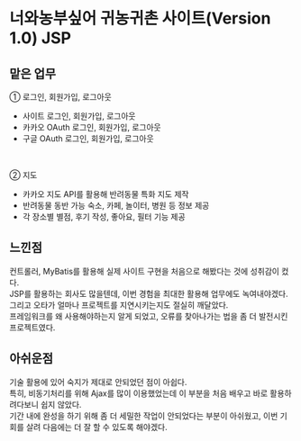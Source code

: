 # 너와농부싶어 귀농귀촌 사이트(Version 1.0) JSP

## 맡은 업무
① 로그인, 회원가입, 로그아웃
  - 사이트 로그인, 회원가입, 로그아웃 
  - 카카오 OAuth 로그인, 회원가입, 로그아웃
  - 구글 OAuth 로그인, 회원가입, 로그아웃
  <br>
  
② 지도
  - 카카오 지도 API를 활용해 반려동물 특화 지도 제작
  - 반려동물 동반 가능 숙소, 카페, 놀이터, 병원 등 정보 제공
  - 각 장소별 별점, 후기 작성, 좋아요, 필터 기능 제공
  
  
## 느낀점
컨트롤러, MyBatis를 활용해 실제 사이트 구현을 처음으로 해봤다는 것에 성취감이 컸다. <br>
JSP를 활용하는 회사도 많을텐데, 이번 경험을 최대한 활용해 업무에도 녹여내야겠다. <br>
그리고 오타가 얼마나 프로젝트를 지연시키는지도 절실히 깨달았다. <br>
프레임워크를 왜 사용해야하는지 알게 되었고, 오류를 찾아나가는 법을 좀 더 발전시킨 프로젝트였다.

## 아쉬운점
기술 활용에 있어 숙지가 제대로 안되었던 점이 아쉽다. <br>
특히, 비동기처리를 위해 Ajax를 많이 이용했었는데 이 부분을 처음 배우고 바로 활용하려다보니 쉽지 않았다. <br>
기간 내에 완성을 하기 위해 좀 더 세밀한 작업이 안되었다는 부분이 아쉬웠고, 이번 기회를 살려 다음에는 더 잘 할 수 있도록 해야겠다.

